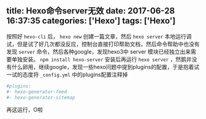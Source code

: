 title: Hexo命令server无效
date: 2017-06-28 16:37:35
categories: ['Hexo']
tags: ['Hexo']
---

按照好 `hexo-cli` 后， `hexo new` 创建一篇文章，然后 `hexo server` 本地运行调试，但是试了好几次都没反应，控制台直接打印帮助文档，然后命令帮助中也没有发现 `server` 命令，然后各种google，发现hexo3中 server 模块已经独立出来需要单独安装。 `npm install hexo-server` 安装后再运行 `hexo server` ，然鹅并没有什么卵用，继续google，发现一些hexo问题中提到plugins的配置，于是抱着试一试的态度将 `_config.yml` 中的plugins配置注释掉

```yml
#plugins:
#- hexo-generator-feed
#- hexo-generator-sitemap
```

再这运行，O啦